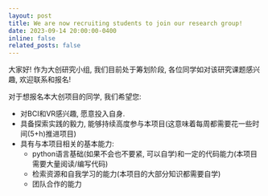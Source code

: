 ```yaml
---
layout: post
title: We are now recruiting students to join our research group!
date: 2023-09-14 20:00:00-0400
inline: false 
related_posts: false
---
```


大家好! 作为大创研究小组, 我们目前处于筹划阶段, 各位同学如对该研究课题感兴趣, 欢迎联系和报名!

对于想报名本大创项目的同学, 我们希望您:

- 对BCI和VR感兴趣, 愿意投入自身.
- 具备探索实践的毅力, 能够持续高度参与本项目(这意味着每周都需要花一些时间(5+h)推进项目)
- 具有与本项目相关的基本能力: 
  - python语言基础(如果不会也不要紧, 可以自学)和一定的代码能力(本项目需要大量阅读/编写代码)
  - 检索资源和自我学习的能力(本项目的大部分知识都需要自学)
  - 团队合作的能力